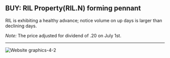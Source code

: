 ## BUY: RIL Property(RIL.N) forming pennant

RIL is exhibiting a healthy advance; notice volume on up days is larger than declining days.

*Note:* The price adjusted for dividend of .20 on July 1st.

---

![Website graphics-4-2](https://github.com/stockpickslk/stockpickslk.github.io/assets/173802017/48a29224-f7d2-4f74-bd69-a191a47dee20)
